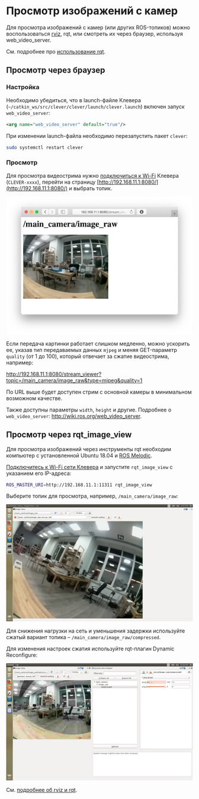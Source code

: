 # Просмотр изображений с камер

Для просмотра изображений с камер (или других ROS-топиков) можно воспользоваться [rviz](rviz.md), rqt, или смотреть их через браузер, используя web\_video\_server.

См. подробнее про [использование rqt](rviz.md).

## Просмотр через браузер

### Настройка

Необходимо убедиться, что в launch-файле Клевера \(`~/catkin_ws/src/clever/clever/launch/clever.launch`\) включен запуск `web_video_server`:

```xml
<arg name="web_video_server" default="true"/>
```

При изменении launch-файла необходимо перезапустить пакет `clever`:

```bash
sudo systemctl restart clever
```

### Просмотр

Для просмотра видеострима нужно [подключиться к Wi-Fi](wifi.md) Клевера \(`CLEVER-xxxx`\), перейти на страницу [http://192.168.11.1:8080/](http://192.168.11.1:8080/) и выбрать топик.

![Просмотр web_video_server](../assets/web_video_server.png)

Если передача картинки работает слишком медленно, можно ускорить ее, указав тип передаваемых данных `mjpeg` и меняя GET-параметр `quality` (от 1 до 100), который отвечает за сжатие видеострима, например:

http://192.168.11.1:8080/stream_viewer?topic=/main_camera/image_raw&type=mjpeg&quality=1

По URL выше будет доступен стрим с основной камеры в минимальном возможном качестве.

Также доступны параметры `width`, `height` и другие. Подробнее о `web_video_server`: http://wiki.ros.org/web_video_server.

## Просмотр через rqt_image_view

Для просмотра изображений через инструменты rqt необходим компьютер с установленной Ubuntu 18.04 и [ROS Melodic](http://wiki.ros.org/melodic/Installation/Ubuntu).

[Подключитесь к Wi-Fi сети Клевера](wifi.md) и запустите `rqt_image_view` с указанием его IP-адреса:

```bash
ROS_MASTER_URI=http://192.168.11.1:11311 rqt_image_view
```

Выберите топик для просмотра, например, `/main_camera/image_raw`:

![rqt_image_view](../assets/rqt_image_view.jpg)

Для снижения нагрузки на сеть и уменьшения задержки используйте сжатый вариант топика – `/main_camera/image_raw/compressed`.

Для изменения настроек сжатия используйте rqt-плагин Dynamic Reconfigure:

![rqt_image_view+rqt_dynamic_reconfigure](../assets/rqt_image_view_dyn_rec.jpg)

См. [подробнее об rviz и rqt](rviz.md).
